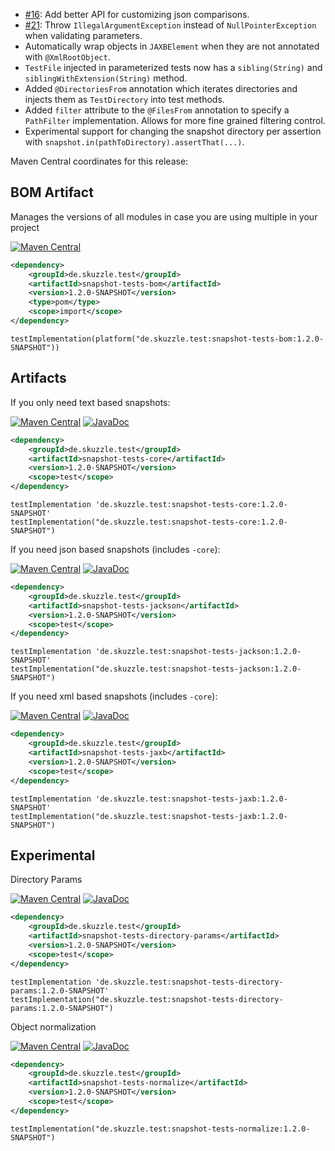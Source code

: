 * [#16](https://github.com/skuzzle/snapshot-tests/issues/16): Add better API for customizing json comparisons.
* [#21](https://github.com/skuzzle/snapshot-tests/issues/21): Throw `IllegalArgumentException` instead of `NullPointerException` when validating parameters.
* Automatically wrap objects in `JAXBElement` when they are not annotated with `@XmlRootObject`.
* `TestFile` injected in parameterized tests now has a `sibling(String)` and `siblingWithExtension(String)` method.
* Added `@DirectoriesFrom` annotation which iterates directories and injects them as `TestDirectory` into test methods.
* Added `filter` attribute to the `@FilesFrom` annotation to specify a `PathFilter` implementation. Allows for more fine grained filtering control.
* Experimental support for changing the snapshot directory per assertion with `snapshot.in(pathToDirectory).assertThat(...)`.

Maven Central coordinates for this release:

## BOM Artifact
Manages the versions of all modules in case you are using multiple in your project

[![Maven Central](https://img.shields.io/static/v1?label=MavenCentral&message=1.2.0-SNAPSHOT&color=blue)](https://search.maven.org/artifact/de.skuzzle.test/snapshot-tests-bom/1.2.0-SNAPSHOT/jar)

```xml
<dependency>
    <groupId>de.skuzzle.test</groupId>
    <artifactId>snapshot-tests-bom</artifactId>
    <version>1.2.0-SNAPSHOT</version>
    <type>pom</type>
    <scope>import</scope>
</dependency>
```

```
testImplementation(platform("de.skuzzle.test:snapshot-tests-bom:1.2.0-SNAPSHOT"))
```

## Artifacts
If you only need text based snapshots:

[![Maven Central](https://img.shields.io/static/v1?label=MavenCentral&message=1.2.0-SNAPSHOT&color=blue)](https://search.maven.org/artifact/de.skuzzle.test/snapshot-tests-core/1.2.0-SNAPSHOT/jar) [![JavaDoc](https://img.shields.io/static/v1?label=JavaDoc&message=1.2.0-SNAPSHOT&color=orange)](http://www.javadoc.io/doc/de.skuzzle.test/snapshot-tests-core/1.2.0-SNAPSHOT)

```xml
<dependency>
    <groupId>de.skuzzle.test</groupId>
    <artifactId>snapshot-tests-core</artifactId>
    <version>1.2.0-SNAPSHOT</version>
    <scope>test</scope>
</dependency>
```

```
testImplementation 'de.skuzzle.test:snapshot-tests-core:1.2.0-SNAPSHOT'
testImplementation("de.skuzzle.test:snapshot-tests-core:1.2.0-SNAPSHOT")
```

If you need json based snapshots (includes `-core`):

[![Maven Central](https://img.shields.io/static/v1?label=MavenCentral&message=1.2.0-SNAPSHOT&color=blue)](https://search.maven.org/artifact/de.skuzzle.test/snapshot-tests-jackson/1.2.0-SNAPSHOT/jar) [![JavaDoc](https://img.shields.io/static/v1?label=JavaDoc&message=1.2.0-SNAPSHOT&color=orange)](http://www.javadoc.io/doc/de.skuzzle.test/snapshot-tests-jackson/1.2.0-SNAPSHOT)

```xml
<dependency>
    <groupId>de.skuzzle.test</groupId>
    <artifactId>snapshot-tests-jackson</artifactId>
    <version>1.2.0-SNAPSHOT</version>
    <scope>test</scope>
</dependency>
```

```
testImplementation 'de.skuzzle.test:snapshot-tests-jackson:1.2.0-SNAPSHOT'
testImplementation("de.skuzzle.test:snapshot-tests-jackson:1.2.0-SNAPSHOT")
```

If you need xml based snapshots (includes `-core`):

[![Maven Central](https://img.shields.io/static/v1?label=MavenCentral&message=1.2.0-SNAPSHOT&color=blue)](https://search.maven.org/artifact/de.skuzzle.test/snapshot-tests-jaxb/1.2.0-SNAPSHOT/jar) [![JavaDoc](https://img.shields.io/static/v1?label=JavaDoc&message=1.2.0-SNAPSHOT&color=orange)](http://www.javadoc.io/doc/de.skuzzle.test/snapshot-tests-jaxb/1.2.0-SNAPSHOT)

```xml
<dependency>
    <groupId>de.skuzzle.test</groupId>
    <artifactId>snapshot-tests-jaxb</artifactId>
    <version>1.2.0-SNAPSHOT</version>
    <scope>test</scope>
</dependency>
```

```
testImplementation 'de.skuzzle.test:snapshot-tests-jaxb:1.2.0-SNAPSHOT'
testImplementation("de.skuzzle.test:snapshot-tests-jaxb:1.2.0-SNAPSHOT")
```

## Experimental
Directory Params

[![Maven Central](https://img.shields.io/static/v1?label=MavenCentral&message=1.2.0-SNAPSHOT&color=blue)](https://search.maven.org/artifact/de.skuzzle.test/snapshot-tests-directory-params/1.2.0-SNAPSHOT/jar) [![JavaDoc](https://img.shields.io/static/v1?label=JavaDoc&message=1.2.0-SNAPSHOT&color=orange)](http://www.javadoc.io/doc/de.skuzzle.test/snapshot-tests-directory-params/1.2.0-SNAPSHOT)

```xml
<dependency>
    <groupId>de.skuzzle.test</groupId>
    <artifactId>snapshot-tests-directory-params</artifactId>
    <version>1.2.0-SNAPSHOT</version>
    <scope>test</scope>
</dependency>
```

```
testImplementation 'de.skuzzle.test:snapshot-tests-directory-params:1.2.0-SNAPSHOT'
testImplementation("de.skuzzle.test:snapshot-tests-directory-params:1.2.0-SNAPSHOT")
```

Object normalization

[![Maven Central](https://img.shields.io/static/v1?label=MavenCentral&message=1.2.0-SNAPSHOT&color=blue)](https://search.maven.org/artifact/de.skuzzle.test/snapshot-tests-normalize/1.2.0-SNAPSHOT/jar) [![JavaDoc](https://img.shields.io/static/v1?label=JavaDoc&message=1.2.0-SNAPSHOT&color=orange)](http://www.javadoc.io/doc/de.skuzzle.test/snapshot-tests-normalize/1.2.0-SNAPSHOT)

```xml
<dependency>
    <groupId>de.skuzzle.test</groupId>
    <artifactId>snapshot-tests-normalize</artifactId>
    <version>1.2.0-SNAPSHOT</version>
    <scope>test</scope>
</dependency>
```

```
testImplementation("de.skuzzle.test:snapshot-tests-normalize:1.2.0-SNAPSHOT")
```